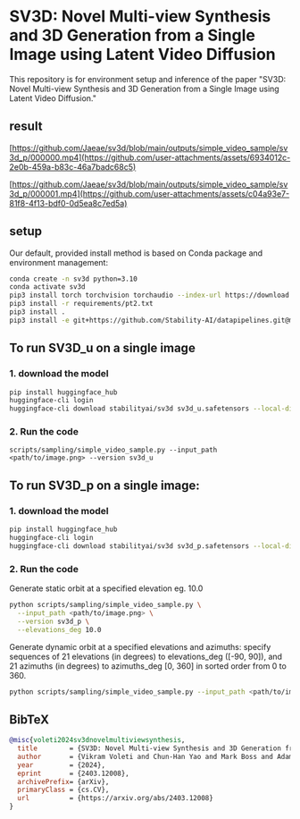 # SV3D: Novel Multi-view Synthesis and 3D Generation from a Single Image using Latent Video Diffusion

This repository is for environment setup and inference of the paper "SV3D: Novel Multi-view Synthesis and 3D Generation from a Single Image using Latent Video Diffusion."

## result

[https://github.com/Jaeae/sv3d/blob/main/outputs/simple_video_sample/sv3d_p/000000.mp4](https://github.com/user-attachments/assets/6934012c-2e0b-459a-b83c-46a7badc68c5)

[https://github.com/Jaeae/sv3d/blob/main/outputs/simple_video_sample/sv3d_p/000001.mp4](https://github.com/user-attachments/assets/c04a93e7-81f8-4f13-bdf0-0d5ea8c7ed5a)

## setup
Our default, provided install method is based on Conda package and environment management:

```bash
conda create -n sv3d python=3.10
conda activate sv3d
pip3 install torch torchvision torchaudio --index-url https://download.pytorch.org/whl/cu118 # check CUDA version
pip3 install -r requirements/pt2.txt
pip3 install .
pip3 install -e git+https://github.com/Stability-AI/datapipelines.git@main#egg=sdata
```

## To run SV3D_u on a single image
### 1. download the model

```bash
pip install huggingface_hub
huggingface-cli login
huggingface-cli download stabilityai/sv3d sv3d_u.safetensors --local-dir checkpoints
```

### 2. Run the code
```
scripts/sampling/simple_video_sample.py --input_path <path/to/image.png> --version sv3d_u
```


## To run SV3D_p on a single image:
### 1. download the model
```bash
pip install huggingface_hub
huggingface-cli login
huggingface-cli download stabilityai/sv3d sv3d_p.safetensors --local-dir checkpoints
```
### 2. Run the code
Generate static orbit at a specified elevation eg. 10.0 
```bash
python scripts/sampling/simple_video_sample.py \
  --input_path <path/to/image.png> \
  --version sv3d_p \
  --elevations_deg 10.0
```

Generate dynamic orbit at a specified elevations and azimuths: 
specify sequences of 21 elevations (in degrees) to elevations_deg ([-90, 90]), and 21 azimuths (in degrees) to azimuths_deg [0, 360] in sorted order from 0 to 360. 
```bash
python scripts/sampling/simple_video_sample.py --input_path <path/to/image.png> --version sv3d_p --elevations_deg [<list of 21 elevations in degrees>] --azimuths_deg [<list of 21 azimuths in degrees>]
```

## BibTeX
```bibtex
@misc{voleti2024sv3dnovelmultiviewsynthesis,
  title        = {SV3D: Novel Multi-view Synthesis and 3D Generation from a Single Image using Latent Video Diffusion},
  author       = {Vikram Voleti and Chun-Han Yao and Mark Boss and Adam Letts and David Pankratz and Dmitry Tochilkin and Christian Laforte and Robin Rombach and Varun Jampani},
  year         = {2024},
  eprint       = {2403.12008},
  archivePrefix= {arXiv},
  primaryClass = {cs.CV},
  url          = {https://arxiv.org/abs/2403.12008}
}



